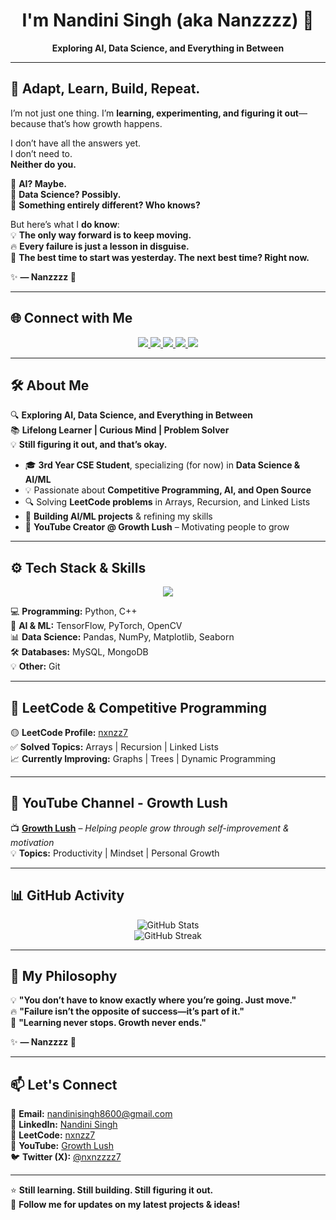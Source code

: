 <h1 align="center">I'm Nandini Singh (aka Nanzzzz) 👋</h1>
<p align="center"><strong>Exploring AI, Data Science, and Everything in Between</strong></p>

---

## **🚀 Adapt, Learn, Build, Repeat.**
I’m not just one thing. I’m **learning, experimenting, and figuring it out**—because that’s how growth happens.  

I don’t have all the answers yet.  
I don’t need to.  
**Neither do you.**  

🔹 **AI? Maybe.**  
🔹 **Data Science? Possibly.**  
🔹 **Something entirely different? Who knows?**  

But here’s what I **do know**:  
💡 **The only way forward is to keep moving.**  
🔥 **Every failure is just a lesson in disguise.**  
🚀 **The best time to start was yesterday. The next best time? Right now.**  

✨ **— Nanzzzz 🚀**  

---

## 🌐 **Connect with Me**
<p align="center">
  <a href="https://www.linkedin.com/in/nandini-singh-818b6a252">
    <img src="https://img.shields.io/badge/LinkedIn-0A66C2?style=for-the-badge&logo=linkedin&logoColor=white">
  </a>
  <a href="https://leetcode.com/u/nxnzz7/">
    <img src="https://img.shields.io/badge/LeetCode-FFA116?style=for-the-badge&logo=leetcode&logoColor=black">
  </a>
  <a href="https://youtube.com/@growthlush?si=bIm0cXSncWSSRMZ1">
    <img src="https://img.shields.io/badge/YouTube-FF0000?style=for-the-badge&logo=youtube&logoColor=white">
  </a>
  <a href="https://x.com/nxnzzzz7">
    <img src="https://img.shields.io/badge/Twitter-1DA1F2?style=for-the-badge&logo=twitter&logoColor=white">
  </a>
  <a href="mailto:nandinisingh8600@gmail.com">
    <img src="https://img.shields.io/badge/Email-D14836?style=for-the-badge&logo=gmail&logoColor=white">
  </a>
</p>

---

## 🛠️ **About Me**  
🔍 **Exploring AI, Data Science, and Everything in Between**  
📚 **Lifelong Learner | Curious Mind | Problem Solver**  
💡 **Still figuring it out, and that’s okay.**  

- 🎓 **3rd Year CSE Student**, specializing (for now) in **Data Science & AI/ML**  
- 💡 Passionate about **Competitive Programming, AI, and Open Source**  
- 🔍 Solving **LeetCode problems** in Arrays, Recursion, and Linked Lists  
- 🤖 **Building AI/ML projects** & refining my skills  
- 🎥 **YouTube Creator @ Growth Lush** – Motivating people to grow  

---

## ⚙️ **Tech Stack & Skills**  
<p align="center">
  <img src="https://skillicons.dev/icons?i=python,tensorflow,pytorch,opencv,cpp,mysql,mongodb,git&theme=dark" />
</p>

💻 **Programming:** Python, C++  
🔬 **AI & ML:** TensorFlow, PyTorch, OpenCV  
📊 **Data Science:** Pandas, NumPy, Matplotlib, Seaborn  
🛠 **Databases:** MySQL, MongoDB  
💡 **Other:** Git  

---

## 🚀 **LeetCode & Competitive Programming**  
🟡 **LeetCode Profile:** [nxnzz7](https://leetcode.com/u/nxnzz7/)  
✅ **Solved Topics:** Arrays | Recursion | Linked Lists  
📈 **Currently Improving:** Graphs | Trees | Dynamic Programming  

---

## 🎥 **YouTube Channel - Growth Lush**  
📺 **[Growth Lush](https://youtube.com/@growthlush?si=bIm0cXSncWSSRMZ1)** – *Helping people grow through self-improvement & motivation*  
💡 **Topics:** Productivity | Mindset | Personal Growth  

---

## 📊 **GitHub Activity**
<p align="center">
  <img src="https://github-readme-stats.vercel.app/api?username=nandinisingh1310&show_icons=true&theme=midnight-purple&hide_border=true&icon_color=FFD700&text_color=CCCCCC&bg_color=000000" alt="GitHub Stats">
  <br>
  <img src="https://github-readme-streak-stats.herokuapp.com/?user=nandinisingh1310&theme=midnight-purple&hide_border=true&ring=FFD700&fire=FF4500&currStreakLabel=FFD700&background=000000" alt="GitHub Streak">
</p>

---

## **🚀 My Philosophy**  

💡 **"You don’t have to know exactly where you’re going. Just move."**  
🔥 **"Failure isn’t the opposite of success—it’s part of it."**  
🌱 **"Learning never stops. Growth never ends."**  

✨ **— Nanzzzz 🚀**  

---

## 📫 **Let's Connect**
📧 **Email:** [nandinisingh8600@gmail.com](mailto:nandinisingh8600@gmail.com)  
💼 **LinkedIn:** [Nandini Singh](https://www.linkedin.com/in/nandini-singh-818b6a252)  
🔗 **LeetCode:** [nxnzz7](https://leetcode.com/u/nxnzz7/)  
🎥 **YouTube:** [Growth Lush](https://youtube.com/@growthlush?si=bIm0cXSncWSSRMZ1)  
🐦 **Twitter (X):** [@nxnzzzz7](https://x.com/nxnzzzz7)  

---

⭐ **Still learning. Still building. Still figuring it out.**  
🚀 **Follow me for updates on my latest projects & ideas!**  
